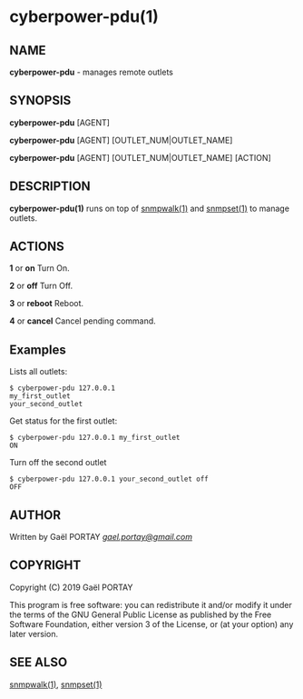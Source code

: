 # cyberpower-pdu(1)

## NAME

**cyberpower-pdu** - manages remote outlets

## SYNOPSIS

**cyberpower-pdu** [AGENT]

**cyberpower-pdu** [AGENT] [OUTLET_NUM|OUTLET_NAME]

**cyberpower-pdu** [AGENT] [OUTLET_NUM|OUTLET_NAME] [ACTION]

## DESCRIPTION

**cyberpower-pdu(1)** runs on top of [snmpwalk(1)] and [snmpset(1)] to manage
outlets.

## ACTIONS

**1** or **on**
	Turn On.

**2** or **off**
	Turn Off.

**3** or **reboot**
	Reboot.

**4** or **cancel**
	Cancel pending command.

## Examples

Lists all outlets:

	$ cyberpower-pdu 127.0.0.1
	my_first_outlet
	your_second_outlet

Get status for the first outlet:

	$ cyberpower-pdu 127.0.0.1 my_first_outlet
	ON

Turn off the second outlet

	$ cyberpower-pdu 127.0.0.1 your_second_outlet off
	OFF

## AUTHOR

Written by Gaël PORTAY *gael.portay@gmail.com*

## COPYRIGHT

Copyright (C) 2019 Gaël PORTAY

This program is free software: you can redistribute it and/or modify it under
the terms of the GNU General Public License as published by the Free Software
Foundation, either version 3 of the License, or (at your option) any later
version.

## SEE ALSO

[snmpwalk(1)], [snmpset(1)]

[snmpwalk(1)]: https://linux.die.net/man/1/snmpwalk
[snmpset(1)]: https://linux.die.net/man/1/snmpset
